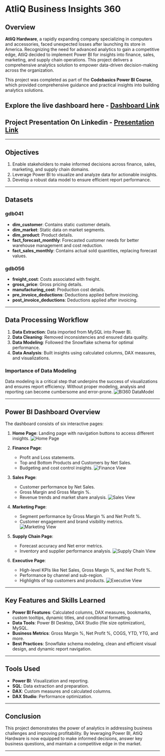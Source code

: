 # AtliQ Business Insights 360

## Overview

**AtliQ Hardware**, a rapidly expanding company specializing in computers and accessories, faced unexpected losses after launching its store in America. Recognizing the need for advanced analytics to gain a competitive edge, AtliQ decided to implement Power BI for insights into finance, sales, marketing, and supply chain operations. This project delivers a comprehensive analytics solution to empower data-driven decision-making across the organization.

This project was completed as part of the **Codebasics Power BI Course**, which provided comprehensive guidance and practical insights into building analytics solutions.
## Explore the live dashboard here - [Dashboard Link](https://app.powerbi.com/view?r=eyJrIjoiYjdlM2MzZmQtYzc3MS00NzZmLWIyZDItMDM5Yjg3MjA0NzdkIiwidCI6ImM2ZTU0OWIzLTVmNDUtNDAzMi1hYWU5LWQ0MjQ0ZGM1YjJjNCJ9)
## Project Presentation On Linkedin - [Presentation Link](https://www.linkedin.com/posts/trishul-krishna_dataanalyst-dataanalyticsproject-codebasicsbootcamp-activity-7273011730329346048-qAEW?utm_source=share&utm_medium=member_desktop)

---

## Objectives

1. Enable stakeholders to make informed decisions across finance, sales, marketing, and supply chain domains.
2. Leverage Power BI to visualize and analyze data for actionable insights.
3. Develop a robust data model to ensure efficient report performance.

---


## Datasets

### **gdb041**
- **dim_customer**: Contains static customer details.
- **dim_market**: Static data on market segments.
- **dim_product**: Product details.
- **fact_forecast_monthly**: Forecasted customer needs for better warehouse management and cost reduction.
- **fact_sales_monthly**: Contains actual sold quantities, replacing forecast values.

### **gdb056**
- **freight_cost**: Costs associated with freight.
- **gross_price**: Gross pricing details.
- **manufacturing_cost**: Production cost details.
- **pre_invoice_deductions**: Deductions applied before invoicing.
- **post_invoice_deductions**: Deductions applied after invoicing.

---

## Data Processing Workflow

1. **Data Extraction**: Data imported from MySQL into Power BI.
2. **Data Cleaning**: Removed inconsistencies and ensured data quality.
3. **Data Modeling**: Followed the Snowflake schema for optimal performance.
4. **Data Analysis**: Built insights using calculated columns, DAX measures, and visualizations.

### Importance of Data Modeling

Data modeling is a critical step that underpins the success of visualizations and ensures report efficiency. Without proper modeling, analysis and reporting can become cumbersome and error-prone.
![BI360 DataModel](https://github.com/user-attachments/assets/b53bbe45-ec40-48c1-a4ef-73d4d744f0fc)

---

## Power BI Dashboard Overview

The dashboard consists of six interactive pages:

1. **Home Page**: Landing page with navigation buttons to access different insights.
![Home Page](https://github.com/user-attachments/assets/52cd8972-54f9-4490-b3c3-bea2ba871f12)

2. **Finance Page**:
   - Profit and Loss statements.
   - Top and Bottom Products and Customers by Net Sales.
   - Budgeting and cost control insights.
     ![Finance View](https://github.com/user-attachments/assets/c6919c8e-3700-422a-9fd0-f1f65e59e48f)

3. **Sales Page**:
   - Customer performance by Net Sales.
   - Gross Margin and Gross Margin %.
   - Revenue trends and market share analysis.
![Sales View](https://github.com/user-attachments/assets/9c867cdc-bdb4-494b-b505-34d530418b0e)

4. **Marketing Page**:
   - Segment performance by Gross Margin % and Net Profit %.
   - Customer engagement and brand visibility metrics.
![Marketing View](https://github.com/user-attachments/assets/e7b47f26-5db2-4970-bf51-1f82c2e896fd)

5. **Supply Chain Page**:
   - Forecast accuracy and Net error metrics.
   - Inventory and supplier performance analysis.
![Supply Chain View](https://github.com/user-attachments/assets/a92fe7cf-82ee-48a7-aa2d-e0d5d55d0598)

6. **Executive Page**:
   - High-level KPIs like Net Sales, Gross Margin %, and Net Profit %.
   - Performance by channel and sub-region.
   - Highlights of top customers and products.
![Executive View](https://github.com/user-attachments/assets/78340070-6182-4abd-b250-5f8205b1e17c)

---

## Key Features and Skills Learned

- **Power BI Features**: Calculated columns, DAX measures, bookmarks, custom tooltips, dynamic titles, and conditional formatting.
- **Data Tools**: Power BI Desktop, DAX Studio (file size optimization), MySQL.
- **Business Metrics**: Gross Margin %, Net Profit %, COGS, YTD, YTG, and more.
- **Best Practices**: Snowflake schema modeling, clean and efficient visual design, and dynamic report navigation.

---

## Tools Used

- **Power BI**: Visualization and reporting.
- **SQL**: Data extraction and preparation.
- **DAX**: Custom measures and calculated columns.
- **DAX Studio**: Performance optimization.

---



## Conclusion

This project demonstrates the power of analytics in addressing business challenges and improving profitability. By leveraging Power BI, AtliQ Hardware is now equipped to make informed decisions, answer key business questions, and maintain a competitive edge in the market.

---



